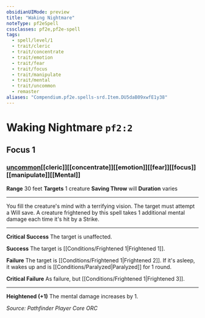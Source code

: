 ```yaml
---
obsidianUIMode: preview
title: "Waking Nightmare"
noteType: pf2eSpell
cssclasses: pf2e,pf2e-spell
tags:
  - spell/level/1
  - trait/cleric
  - trait/concentrate
  - trait/emotion
  - trait/fear
  - trait/focus
  - trait/manipulate
  - trait/mental
  - trait/uncommon
  - remaster
aliases: "Compendium.pf2e.spells-srd.Item.DU5daB09xwfE1y38" 
---
```

# Waking Nightmare  `pf2:2`  
## Focus 1
### [uncommon](uncommon "Uncommon Rarity Trait")[[cleric]][[concentrate]][[emotion]][[fear]][[focus]][[manipulate]][[Mental]]

**Range** 30 feet
**Targets** 1 creature
**Saving Throw**  will
**Duration** varies
* * * 
You fill the creature's mind with a terrifying vision. The target must attempt a Will save. A creature frightened by this spell takes 1 additional mental damage each time it's hit by a Strike.

* * *

**Critical Success** The target is unaffected.

**Success** The target is [[Conditions/Frightened 1|Frightened 1]].

**Failure** The target is [[Conditions/Frightened 1|Frightened 2]]. If it's asleep, it wakes up and is [[Conditions/Paralyzed|Paralyzed]] for 1 round.

**Critical Failure** As failure, but [[Conditions/Frightened 1|Frightened 3]].

* * *

**Heightened (+1)** The mental damage increases by 1.

*Source: Pathfinder Player Core*
*ORC*